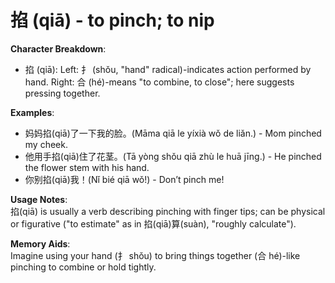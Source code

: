 # **掐 (qiā) - to pinch; to nip**

**Character Breakdown**:  
- 掐 (qiā): Left: 扌 (shǒu, "hand" radical)-indicates action performed by hand.
  Right: 合 (hé)-means "to combine, to close"; here suggests pressing together.

**Examples**:  
- 妈妈掐(qiā)了一下我的脸。(Māma qiā le yíxià wǒ de liǎn.) - Mom pinched my cheek.  
- 他用手掐(qiā)住了花茎。(Tā yòng shǒu qiā zhù le huā jīng.) - He pinched the flower stem with his hand.  
- 你别掐(qiā)我！(Nǐ bié qiā wǒ!) - Don’t pinch me!

**Usage Notes**:  
掐(qiā) is usually a verb describing pinching with finger tips; can be physical or figurative ("to estimate" as in 掐(qiā)算(suàn), "roughly calculate").

**Memory Aids**:  
Imagine using your hand (扌 shǒu) to bring things together (合 hé)-like pinching to combine or hold tightly.